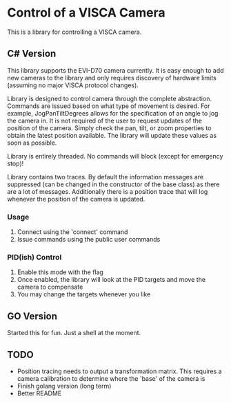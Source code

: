 # Control of a VISCA Camera
This is a library for controlling a VISCA camera.

## C# Version
This library supports the EVI-D70 camera currently.  It is easy enough to add new cameras to the library and only requires discovery of hardware limits (assuming no major VISCA protocol changes).

Library is designed to control camera through the complete abstraction.  Commands are issued based on what type of movement is desired.  For example, JogPanTiltDegrees allows for the specification of an angle to jog the camera in.  It is not required of the user to request updates of the position of the camera.  Simply check the pan, tilt, or zoom properties to obtain the latest position available.  The library will update these values as soon as possible.

Library is entirely threaded.  No commands will block (except for emergency stop)!

Library contains two traces.  By default the information messages are suppressed (can be changed in the constructor of the base class) as there are a lot of messages.  Additionally there is a position trace that will log whenever the position of the camera is updated.

### Usage
1. Connect using the 'connect' command
2. Issue commands using the public user commands

### PID(ish) Control
1. Enable this mode with the flag
2. Once enabled, the library will look at the PID targets and move the camera to compensate
3. You may change the targets whenever you like

## GO Version
Started this for fun.  Just a shell at the moment.

## TODO
* Position tracing needs to output a transformation matrix.  This requires a camera calibration to determine where the 'base' of the camera is
* Finish golang version (long term)
* Better README
